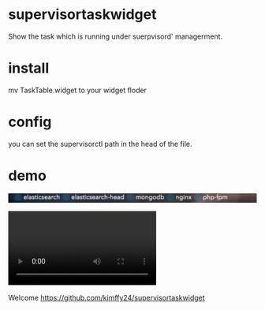 # supervisortaskwidget
Show the task which is running under suerpvisord' managerment.

# install
mv TaskTable.widget to your widget floder

# config
you can set the supervisorctl path in the head of the file.

# demo

![Demo PNG](screenshot.png)

![Demo Video](demo.mov)

Welcome https://github.com/kimffy24/supervisortaskwidget